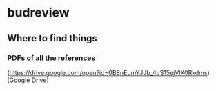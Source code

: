 # budreview

## Where to find things

### PDFs of all the references
(https://drive.google.com/open?id=0B8nEumYJJb_4cS15ejVlX0Rkdms)[Google Drive]
